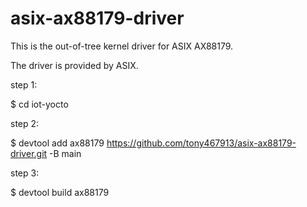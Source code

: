 # asix-ax88179-driver

This is the out-of-tree kernel driver for ASIX AX88179.

The driver is provided by ASIX.

step 1:

$ cd iot-yocto

step 2:

$ devtool add ax88179 https://github.com/tony467913/asix-ax88179-driver.git -B main


step 3:

$ devtool build ax88179

